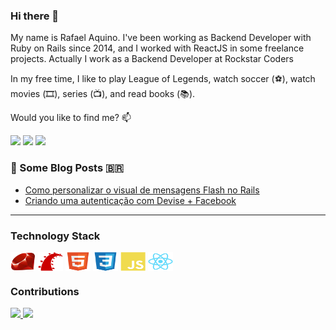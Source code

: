 ### Hi there 👋

My name is Rafael Aquino. I've been working as Backend Developer with Ruby on Rails since 2014, and I worked with ReactJS in some freelance projects. Actually I work as a Backend Developer at Rockstar Coders

In my free time, I like to play League of Legends, watch soccer (⚽️), watch movies (🎞️), series (📺), and read books (📚).

Would you like to find me? 📫

<a href="mailto:contato@rafaelaquino.net" target="_blank"><img src="https://img.shields.io/badge/-Gmail-%23333?style=for-the-badge&logo=gmail&logoColor=white"></a>
<a href="https://www.linkedin.com/in/aquinorafael/" target="_blank"><img src="https://img.shields.io/badge/LinkedIn-0077B5?style=for-the-badge&logo=linkedin&logoColor=white"></a>
<a href="https://twitter.com/acerqueirah" target="_blank"><img src="https://img.shields.io/badge/Twitter-1DA1F2?style=for-the-badge&logo=twitter&logoColor=white"></a>

### 📓 Some Blog Posts 🇧🇷

- [Como personalizar o visual de mensagens Flash no Rails](https://campuscode.com.br/conteudos/como-personalizar-o-visual-de-mensagens-flash-no-rails)
- [Criando uma autenticação com Devise + Facebook](https://campuscode.com.br/conteudos/criando-uma-autenticacao-com-devise-facebook)

____
### Technology Stack
<div>
  <img align="center" alt="ruby" height="30" width="40" src="https://raw.githubusercontent.com/devicons/devicon/master/icons/ruby/ruby-original.svg">
  <img align="center" alt="rails" height="30" width="40" src="https://raw.githubusercontent.com/devicons/devicon/master/icons/rails/rails-plain.svg">
  <img align="center" alt="html" height="30" width="40" src="https://raw.githubusercontent.com/devicons/devicon/master/icons/html5/html5-original.svg">
  <img align="center" alt="css" height="30" width="40" src="https://raw.githubusercontent.com/devicons/devicon/master/icons/css3/css3-original.svg">
  <img align="center" alt="javascript" height="30" width="40" src="https://raw.githubusercontent.com/devicons/devicon/master/icons/javascript/javascript-plain.svg">
  <img align="center" alt="reactt" height="30" width="40" src="https://raw.githubusercontent.com/devicons/devicon/master/icons/react/react-original.svg">
</div>

### Contributions
 <div>
  <a href="https://github.com/rafael-acerqueira">
    <img height="180em" src="https://github-readme-stats.vercel.app/api?username=rafael-acerqueira&show_icons=true&theme=dark&include_all_commits=true&count_private=true"/>
    <img height="180em" src="https://github-readme-stats.vercel.app/api/top-langs/?username=rafael-acerqueira&layout=compact&langs_count=6&theme=dark"/>
  </a>  
</div>
  
